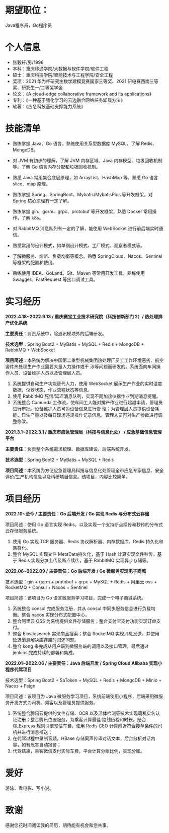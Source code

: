 # 期望职位：

Java程序员，Go程序员

# 个人信息

* 张毅轩/男/1996
* 本科：重庆移通学院/大数据与软件学院/软件工程
* 硕士：重庆科技学院/智能技术与工程学院/安全工程
* 奖项：2021 华为杯研究生数学建模竞赛国家三等奖、2021 研电赛西南三等奖、研究生一/二等奖学金
* 论文：《A cloud-edge collaborative framework and its applications》
* 专利：《一种基于强化学习的云边融合网络任务卸载方法》
* 软著：《应急科技基础支撑能力系统》

# 技能清单

* 熟练掌握 Java、Go 语言，熟练使用关系型数据库 MySQL，了解 Redis、MongoDB。

* 对 JVM 有初步的理解，了解 JVM 内存区域、Java 内存模型、垃圾回收机制等。了解 Go 语言内存分配和垃圾回收机制。
* 熟悉 Java 常用集合底层原理，如 ArrayList、HashMap 等。熟悉 Go 语言 slice、map 原理。
* 熟练掌握 Spring、SpringBoot、Mybatis/MybatisPlus 等开发框架，对 Spring 核心原理有一定了解。
* 熟练掌握 gin、gorm、grpc、protobuf 等开发框架，熟悉 Docker 常用操作，了解 k8s。
* 对 RabbitMQ 消息队列有一定的了解，能使用 WebSocket 进行前后端实时通信。
* 熟悉常用的设计模式，如单例设计模式、工厂模式、观察者模式等。
* 了解微服务、熔断、负载均衡等概念。熟悉 SpringCloud、Nacos、Sentinel 等框架的配置和使用。
* 熟练使用 IDEA、GoLand、Git、Maven 等常用开发工具，熟练使用 Swagger、FastRequest 等接口调试工具。

# 实习经历
**2022.4.18~2022.9.13 / 重庆赛宝工业技术研究院（科技创新部门 2）/  热处理排产优化系统**

**主要责任**：负责系统中，除通讯模块外的后端研发。

**技术选型**：Spring Boot2 + MyBatis + MySQL + Redis + MongoDB + RabbitMQ + WebSocket

**项目简述**：本系统为解决中国第二重型机械集团热处理厂员工工作环境恶劣、航空锻件热处理生产作业需要大量人力操作或干
涉等问题而研发的。系统面向车间操作人员、设备维护人员以及管理层人员。
1. 系统提供自动生产功能替代人力，使用 WebSocket 展示生产作业的实时温度数据，仪器状态，作业流程状态等信息。
2. 使用 RabbitMQ 死信/延迟消息队列，实现不同加热仪器作业到期消息提醒。
3. 系统整合 Camunda 工作流，使车间工人能对排产作业进行超越申请，管理员进行审批。设备维护人员可对设备信息进行管
理；为管理层人员提供设备耗能、日生产量以及每日现场违规操作记录信息，管理人员可对生产参数进行调整修改。

**2021.3.1~2022.3.1 / 重庆市应急管理局（科技与信息化处） /  应急基础信息管理平台**

**主要责任**：负责整个系统需求梳理、数据库建设、后端系统开发。

**技术选型**：Spring Boot2 + MyBatis + MySQL + Redis

**项目简述**：本系统为方便应急管理局科技与信息化处管理全市应急专家信息、安全评价/生产机构信息以及科研项目信息。该项目，内容比较简单。


# 项目经历
**2022.10~至今 / 主要责任：Go 后端开发 /  Go 实现 Redis 与分布式云存储**

项目简述：使用 Go 语言实现 Redis，以及实现一个支持断点续传和秒传的分布式云存储服务系统。
1. 使用 Go 实现 TCP 服务器、Redis 协议解析器、内存数据库、Redis 持久化和集群化。
2. 整合 MySQL 实现文件 MetaData持久化，基于 Hash 计算实现文件秒传，基于 Redis 实现分块上传及断点续传，基于 RabbitMQ 实现异步存储等。

**2022.06~2022.09 / 主要责任：Go 后端开发  / Go 微服务实现电子商城**

技术选型：gin + gorm + protobuf + grpc + MySQL + Redis + 阿里云 oss + RocketMQ + Consul + Nacos + Sentinel

项目简述：该项目为 Go 语言微服务学习项目，完成一个电子商城系统。
1. 系统整合 consul 完成服务注册，并从 consul 中同步服务信息进行负载均衡。整合 nacos 实现分布式配置中心。
2. 整合阿里云 OSS 为系统提供文件存储服务；整合支付宝支付功能实现订单支付。
3. 整合 Elasticsearch 实现商品搜索；整合 RocketMQ 实现消息发送，并使用延迟消息解决库存超时归还问题。
4. 整合 kong 来完成从用户端到微服务端的调用以及接口管理，最后通过 jenkins 完成持续的部署和集成。

**2022.01~2022.06 / 主要责任：Java 后端开发 / Spring Cloud Alibaba 实现小程序代驾项目**

技术选型：Spring Boot2 + SaToken + MySQL + Redis + MongoDB + Minio + Nacos + Feign

项目简述：该项目为 Java 微服务学习项目，系统前端使用小程序，后端采用微服务开发方式为司机、乘客以及管理员提供服务。

1. 系统整合腾讯云提供的文件存储、OCR 以及活体检测等技术实现司机实名认证注册；整合腾讯位置服务，为乘客计算最佳
路线历程和时长，结合 QLExpress 规则引擎预估车费，使用 Redis GEO 计算附近符合接单条件的司机并进行消息推送；
2. 在代驾过程中录制音频，HBase 存储同声传译对话文本，后台分析对话内容，如有危害自动报警；
3. 代驾结束，乘客微信支付实际车费，平台计算分账比例，实现分账。

# 爱好
游泳、看电影、写小说。
       
# 致谢
感谢您花时间阅读我的简历，期待能有机会和您共事。
      